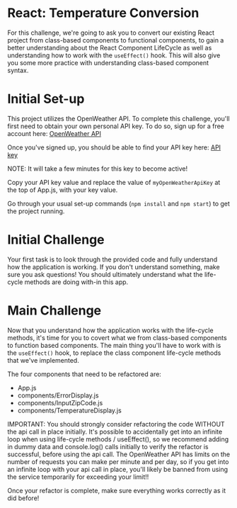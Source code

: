 # React: Temperature Conversion

For this challenge, we're going to ask you to convert our existing React project from class-based components to functional components, to gain a better understanding about the React Component LifeCycle as well as understanding how to work with the `useEffect()` hook. This will also give you some more practice with understanding class-based component syntax.

# Initial Set-up

This project utilizes the OpenWeather API. To complete this challenge, you'll first need to obtain your own personal API key. To do so, sign up for a free account here: [OpenWeather API](https://home.openweathermap.org/users/sign_up) 

Once you've signed up, you should be able to find your API key here: [API key](https://home.openweathermap.org/api_keys)

NOTE: It will take a few minutes for this key to become active!

Copy your API key value and replace the value of `myOpenWeatherApiKey` at the top of App.js, with your key value.

Go through your usual set-up commands (`npm install` and `npm start`) to get the project running.

# Initial Challenge

Your first task is to look through the provided code and fully understand how the application is working. If you don't understand something, make sure you ask questions! You should ultimately understand what the life-cycle methods are doing with-in this app.

# Main Challenge

Now that you understand how the application works with the life-cycle methods, it's time for you to covert what we from class-based components to function based components. The main thing you'll have to work with is the `useEffect()` hook, to replace the class component life-cycle methods that we've implemented.

The four components that need to be refactored are:
- App.js
- components/ErrorDisplay.js
- components/InputZipCode.js
- components/TemperatureDisplay.js

IMPORTANT: You should strongly consider refactoring the code WITHOUT the api call in place initially. It's possible to accidentally get into an infinite loop when using life-cycle methods / useEffect(), so we recommend adding in dummy data and console.log() calls initially to verify the refactor is successful, before using the api call. The OpenWeather API has limits on the number of requests you can make per minute and per day, so if you get into an infinite loop with your api call in place, you'll likely be banned from using the service temporarily for exceeding your limit!!

Once your refactor is complete, make sure everything works correctly as it did before!